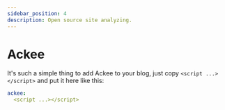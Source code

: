 ```yaml
---
sidebar_position: 4
description: Open source site analyzing.
---
```


# Ackee

It's such a simple thing to add Ackee to your blog, just copy `<script ...></script>` and put it here like this:

```yaml title="_config.yml"
ackee:
  <script ...></script>
```
